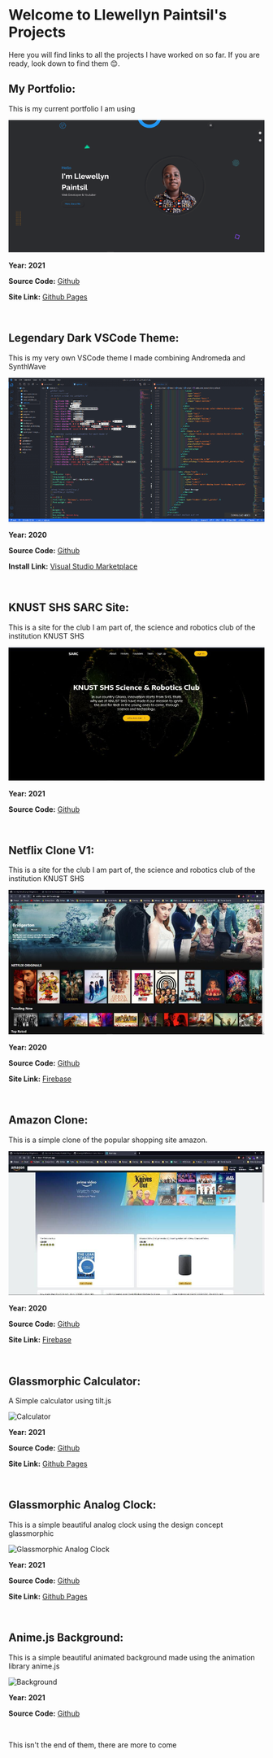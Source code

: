 # Welcome to Llewellyn Paintsil's Projects

Here you will find links to all the projects I have worked on so far. If you are ready, look down to find them 😊.

## My Portfolio:

This is my current portfolio I am using 

![Portfolio](./images/portfolio.png)

**Year: 2021**

**Source Code:** [Github](https://github.com/Llewellyn500/portfolio)

**Site Link:** [Github Pages](https://llewellyn500.github.io/portfolio/)

<br>

## Legendary Dark VSCode Theme:

This is my very own VSCode theme I made combining Andromeda and SynthWave

![Legendary Dark](./images/legendarydark.png)

**Year: 2020**

**Source Code:** [Github](https://github.com/Llewellyn500/Legendary-Dark)

**Install Link:** [Visual Studio Marketplace](https://marketplace.visualstudio.com/items?itemName=LlewellynPaintsil.legendary-dark)

<br>

## KNUST SHS SARC Site:

This is a site for the club I am part of, the science and robotics club of the institution KNUST SHS

![SARC Site](./images/SARC-SiteV2.jpg)

**Year: 2021**

**Source Code:** [Github](https://github.com/Llewellyn500/knust-shs-sarc-site)

<br>

## Netflix Clone V1:

This is a site for the club I am part of, the science and robotics club of the institution KNUST SHS

![Netflix Clone](./images/Netflix-clone.jpg)

**Year: 2020**

**Source Code:** [Github](https://github.com/Llewellyn500/netflix-clone)

**Site Link:** [Firebase](https://netflix-clone-de72a.web.app/)

<br>

## Amazon Clone:

This is a simple clone of the popular shopping site amazon.

![Amazon Clone](./images/Amazon-clone.jpg)

**Year: 2020**

**Source Code:** [Github](https://github.com/Llewellyn500/Amazon-clone)

**Site Link:** [Firebase](https://e-clone-f33a0.web.app/)

<br>

## Glassmorphic Calculator:

A Simple calculator using tilt.js

![Calculator](./video/Glassmorphic-calculator.gif)

**Year: 2021**

**Source Code:** [Github](https://github.com/Llewellyn500/Glassmorphic-Calculator)

**Site Link:** [Github Pages](https://llewellyn500.github.io/Glassmorphic-Calculator/)

<br>

## Glassmorphic Analog Clock:

This is a simple beautiful analog clock using the design concept glassmorphic

![Glassmorphic Analog Clock](./video/Glassmorphic-analog-clock.gif)

**Year: 2021**

**Source Code:** [Github](https://github.com/Llewellyn500/Glassmorphic-Analog-clock)

**Site Link:** [Github Pages](https://llewellyn500.github.io/Glassmorphic-Analog-clock/)

<br>

## Anime.js Background:

This is a simple beautiful animated background made using the animation library anime.js

![Background](./video/anime.js-background.gif)

**Year: 2021**

**Source Code:** [Github](https://github.com/Llewellyn500/Animated-Anime.js-Background)

<br>

This isn't the end of them, there are more to come
